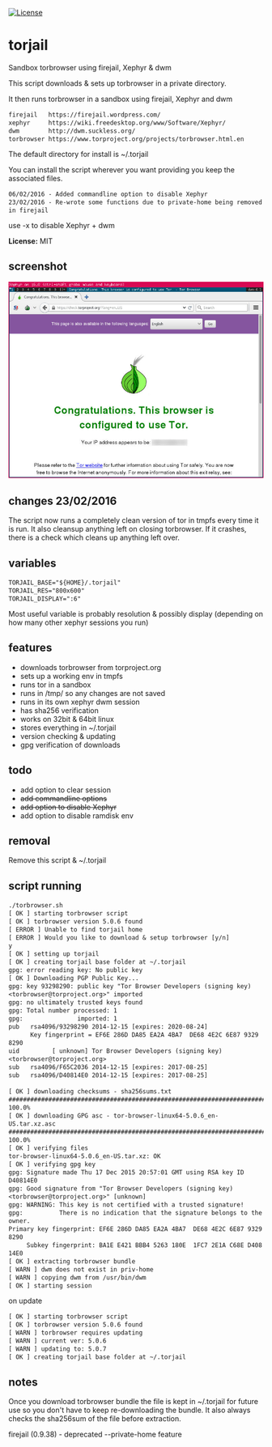 [![License](http://img.shields.io/:license-mit-blue.svg?style=flat)](http://badges.mit-license.org)

# torjail

Sandbox torbrowser using firejail, Xephyr & dwm

This script downloads & sets up torbrowser in a private directory.

It then runs torbrowser in a sandbox using firejail, Xephyr and dwm

    firejail   https://firejail.wordpress.com/
    xephyr     https://wiki.freedesktop.org/www/Software/Xephyr/
    dwm        http://dwm.suckless.org/
    torbrowser https://www.torproject.org/projects/torbrowser.html.en

The default directory for install is ~/.torjail

You can install the script wherever you want providing you keep the associated files.

    06/02/2016 - Added commandline option to disable Xephyr
    23/02/2016 - Re-wrote some functions due to private-home being removed in firejail

use -x to disable Xephyr + dwm

**License:** MIT

## screenshot

![](https://raw.githubusercontent.com/equk/torjail/master/screenshot.jpg)

## changes 23/02/2016

The script now runs a completely clean version of tor in tmpfs every time it is run.
It also cleansup anything left on closing torbrowser.
If it crashes, there is a check which cleans up anything left over.

## variables

    TORJAIL_BASE="${HOME}/.torjail"
    TORJAIL_RES="800x600"
    TORJAIL_DISPLAY=":6"

Most useful variable is probably resolution & possibly display (depending on how many other xephyr sessions you run)

## features

* downloads torbrowser from torproject.org
* sets up a working env in tmpfs
* runs tor in a sandbox
* runs in /tmp/ so any changes are not saved
* runs in its own xephyr dwm session
* has sha256 verification
* works on 32bit & 64bit linux
* stores everything in ~/.torjail
* version checking & updating
* gpg verification of downloads

## todo

* add option to clear session
* ~~add commandline options~~
* ~~add option to disable Xephyr~~
* add option to disable ramdisk env


## removal

Remove this script & ~/.torjail

## script running

    ./torbrowser.sh 
    [ OK ] starting torbrowser script
    [ OK ] torbrowser version 5.0.6 found
    [ ERROR ] Unable to find torjail home
    [ ERROR ] Would you like to download & setup torbrowser [y/n]
    y
    [ OK ] setting up torjail
    [ OK ] creating torjail base folder at ~/.torjail
    gpg: error reading key: No public key
    [ OK ] Downloading PGP Public Key...
    gpg: key 93298290: public key "Tor Browser Developers (signing key) <torbrowser@torproject.org>" imported
    gpg: no ultimately trusted keys found
    gpg: Total number processed: 1
    gpg:               imported: 1
    pub   rsa4096/93298290 2014-12-15 [expires: 2020-08-24]
          Key fingerprint = EF6E 286D DA85 EA2A 4BA7  DE68 4E2C 6E87 9329 8290
    uid         [ unknown] Tor Browser Developers (signing key) <torbrowser@torproject.org>
    sub   rsa4096/F65C2036 2014-12-15 [expires: 2017-08-25]
    sub   rsa4096/D40814E0 2014-12-15 [expires: 2017-08-25]
    
    [ OK ] downloading checksums - sha256sums.txt
    ######################################################################## 100.0%
    [ OK ] downloading GPG asc - tor-browser-linux64-5.0.6_en-US.tar.xz.asc
    ######################################################################## 100.0%
    [ OK ] verifying files
    tor-browser-linux64-5.0.6_en-US.tar.xz: OK
    [ OK ] verifying gpg key
    gpg: Signature made Thu 17 Dec 2015 20:57:01 GMT using RSA key ID D40814E0
    gpg: Good signature from "Tor Browser Developers (signing key) <torbrowser@torproject.org>" [unknown]
    gpg: WARNING: This key is not certified with a trusted signature!
    gpg:          There is no indication that the signature belongs to the owner.
    Primary key fingerprint: EF6E 286D DA85 EA2A 4BA7  DE68 4E2C 6E87 9329 8290
         Subkey fingerprint: BA1E E421 BBB4 5263 180E  1FC7 2E1A C68E D408 14E0
    [ OK ] extracting torbrowser bundle
    [ WARN ] dwm does not exist in priv-home
    [ WARN ] copying dwm from /usr/bin/dwm
    [ OK ] starting session

on update

    [ OK ] starting torbrowser script
    [ OK ] torbrowser version 5.0.6 found
    [ WARN ] torbrowser requires updating
    [ WARN ] current ver: 5.0.6
    [ WARN ] updating to: 5.0.7
    [ OK ] creating torjail base folder at ~/.torjail

## notes

Once you download torbrowser bundle the file is kept in ~/.torjail for future use so you don't have to 
keep re-downloading the bundle. It also always checks the sha256sum of the file before extraction.

firejail (0.9.38) - deprecated --private-home feature